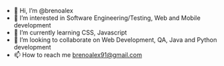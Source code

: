 - 👋 Hi, I’m @brenoalex
- 👀 I’m interested in Software Engineering/Testing, Web and Mobile development
- 🌱 I’m currently learning CSS, Javascript
- 💞️ I’m looking to collaborate on Web Development, QA, Java and Python development
- 📫 How to reach me brenoalex91@gmail.com

<!---
brenoalex/brenoalex is a ✨ special ✨ repository because its `README.md` (this file) appears on your GitHub profile.
You can click the Preview link to take a look at your changes.
--->
